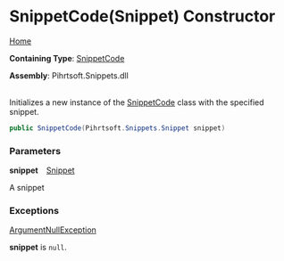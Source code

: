 # SnippetCode\(Snippet\) Constructor

[Home](../../../../README.md)

**Containing Type**: [SnippetCode](../README.md)

**Assembly**: Pihrtsoft\.Snippets\.dll

\
Initializes a new instance of the [SnippetCode](../README.md) class with the specified snippet\.

```csharp
public SnippetCode(Pihrtsoft.Snippets.Snippet snippet)
```

### Parameters

**snippet** &ensp; [Snippet](../../Snippet/README.md)

A snippet

### Exceptions

[ArgumentNullException](https://docs.microsoft.com/en-us/dotnet/api/system.argumentnullexception)

**snippet** is `null`\.

